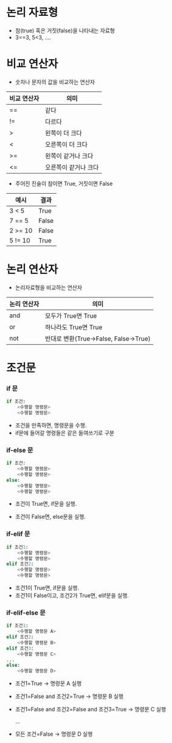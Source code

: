 # 논리 자료형



- 참(true) 혹은 거짓(false)을 나타내는 자료형
- 3==3, 5<3, ....



# 비교 연산자



- 숫자나 문자의 값을 비교하는 연산자

| 비교 연산자 | 의미                 |
| ----------- | -------------------- |
| ==          | 같다                 |
| !=          | 다르다               |
| >           | 왼쪽이 더 크다       |
| <           | 오른쪽이 더 크다     |
| >=          | 왼쪽이 같거나 크다   |
| <=          | 오른쪽이 같거나 크다 |



- 주어진 진술이 참이면 True, 거짓이면 False

| 예시  | 결과 |
| ----- | ---- |
| 3 < 5 | True |
| 7 == 5 | False |
| 2 >= 10 | False |
| 5 != 10 | True |



# 논리 연산자



- 논리자료형을 비교하는 연산자

| 논리 연산자 | 의미                                  |
| ----------- | ------------------------------------- |
| and         | 모두가 True면 True                    |
| or          | 하나라도 True면 True                  |
| not         | 반대로 변환(True->False, False->True) |





# 조건문



### if 문

```python
if 조건:
    <수행할 명령문>
    <수행할 명령문>
```

- 조건을 만족하면, 명령문을 수행.
- if문에 들어갈 명령들은 같은 들여쓰기로 구분



### if-else 문

```python
if 조건:
    <수행할 명령문>
    <수행할 명령문>
else:
    <수행할 명령문>
    <수행할 명령문>
```

- 조건이 True면, if문을 실행.

- 조건이 False면, else문을 실행.

  

### if-elif 문

```python
if 조건1:
    <수행할 명령문>
    <수행할 명령문>
elif 조건2:
    <수행할 명령문>
    <수행할 명령문>
```

- 조건1이 True면, if문을 실행.
- 조건1이 False이고, 조건2가 True면, elif문을 실행.



### if-elif-else 문

```python
if 조건1:
    <수행할 명령문 A>
elif 조건2:
    <수행할 명령문 B>
elif 조건3:
    <수행할 명령문 C>
...
else:
    <수행할 명령문 D>
```

- 조건1=True -> 명령문 A 실행

- 조건1=False and 조건2=True -> 명령문 B 실행

- 조건1=False and 조건2=False and 조건3=True -> 명령문 C 실행

  ...

- 모든 조건=False -> 명령문 D 실행
